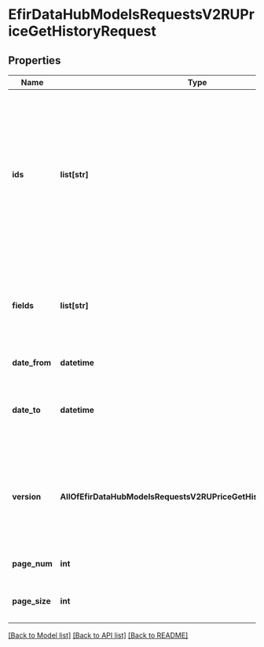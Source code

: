 # EfirDataHubModelsRequestsV2RUPriceGetHistoryRequest

## Properties
Name | Type | Description | Notes
------------ | ------------- | ------------- | -------------
**ids** | **list[str]** | (Необязательный) Список идентификаторов инструментов (любой из ISIN, регистрационный номер, код НРД, FintoolID)  Ограничение – если ids не задан, то возвратятся данные максимум за один месяц (от dateFrom до dateFrom + 1 месяц). | [optional] 
**fields** | **list[str]** | (Необязательный) Список кодов необходимых полей (см. метод HistoryColumns, CODENAME). Если не задано, то вернутся все поля. | [optional] 
**date_from** | **datetime** | Дата начала периода | [optional] 
**date_to** | **datetime** | Дата окончания периода. Может совпадать с dateFrom, если требуются данные за один день. | [optional] 
**version** | **AllOfEfirDataHubModelsRequestsV2RUPriceGetHistoryRequestVersion** | Версия методики: 0 - Обе методики; 1 - Методика НФА (старая); 2, null или не указан - Методика ЦЦ НРД (новая);  0 &#x3D; All  1 &#x3D; NFA  2 &#x3D; NRD | [optional] 
**page_num** | **int** | Номер страницы для выборки. По умолчанию - 1. | [optional] 
**page_size** | **int** | Размер страницы выборки. Максимум - 1000 | [optional] [default to 100]

[[Back to Model list]](../README.md#documentation-for-models) [[Back to API list]](../README.md#documentation-for-api-endpoints) [[Back to README]](../README.md)


